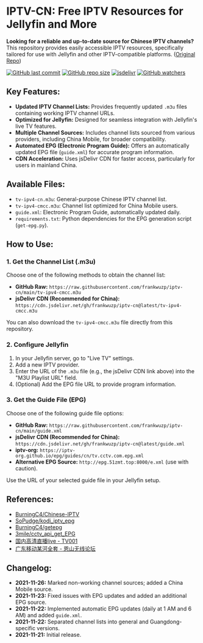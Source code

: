 # IPTV-CN: Free IPTV Resources for Jellyfin and More

**Looking for a reliable and up-to-date source for Chinese IPTV channels?** This repository provides easily accessible IPTV resources, specifically tailored for use with Jellyfin and other IPTV-compatible platforms. ([Original Repo](https://github.com/frankwuzp/iptv-cn))

[![GitHub last commit](https://img.shields.io/github/last-commit/frankwuzp/iptv-cn/main?style=flat-square)](https://github.com/frankwuzp/iptv-cn)
[![GitHub repo size](https://img.shields.io/github/repo-size/frankwuzp/iptv-cn?style=flat-square)](https://github.com/frankwuzp/iptv-cn)
[![jsdelivr](https://data.jsdelivr.com/v1/package/gh/frankwuzp/iptv-cn/badge)](https://www.jsdelivr.com/package/gh/frankwuzp/iptv-cn)
[![GitHub watchers](https://img.shields.io/github/watchers/frankwuzp/iptv-cn?style=social)](https://github.com/frankwuzp/iptv-cn)

## Key Features:

*   **Updated IPTV Channel Lists:** Provides frequently updated `.m3u` files containing working IPTV channel URLs.
*   **Optimized for Jellyfin:** Designed for seamless integration with Jellyfin's live TV features.
*   **Multiple Channel Sources:** Includes channel lists sourced from various providers, including China Mobile, for broader compatibility.
*   **Automated EPG (Electronic Program Guide):** Offers an automatically updated EPG file (`guide.xml`) for accurate program information.
*   **CDN Acceleration:** Uses jsDelivr CDN for faster access, particularly for users in mainland China.

## Available Files:

*   `tv-ipv4-cn.m3u`: General-purpose Chinese IPTV channel list.
*   `tv-ipv4-cmcc.m3u`: Channel list optimized for China Mobile users.
*   `guide.xml`: Electronic Program Guide, automatically updated daily.
*   `requirements.txt`: Python dependencies for the EPG generation script (`get-epg.py`).

## How to Use:

### 1. Get the Channel List (.m3u)

Choose one of the following methods to obtain the channel list:

*   **GitHub Raw:** `https://raw.githubusercontent.com/frankwuzp/iptv-cn/main/tv-ipv4-cmcc.m3u`
*   **jsDelivr CDN (Recommended for China):** `https://cdn.jsdelivr.net/gh/frankwuzp/iptv-cn@latest/tv-ipv4-cmcc.m3u`

You can also download the `tv-ipv4-cmcc.m3u` file directly from this repository.

### 2. Configure Jellyfin

1.  In your Jellyfin server, go to "Live TV" settings.
2.  Add a new IPTV provider.
3.  Enter the URL of the `.m3u` file (e.g., the jsDelivr CDN link above) into the "M3U Playlist URL" field.
4.  (Optional) Add the EPG file URL to provide program information.

### 3. Get the Guide File (EPG)

Choose one of the following guide file options:

*   **GitHub Raw:** `https://raw.githubusercontent.com/frankwuzp/iptv-cn/main/guide.xml`
*   **jsDelivr CDN (Recommended for China):** `https://cdn.jsdelivr.net/gh/frankwuzp/iptv-cn@latest/guide.xml`
*   **iptv-org:** `https://iptv-org.github.io/epg/guides/cn/tv.cctv.com.epg.xml`
*   **Alternative EPG Source:** `http://epg.51zmt.top:8000/e.xml` (use with caution).

Use the URL of your selected guide file in your Jellyfin setup.

## References:

*   [BurningC4/Chinese-IPTV](https://github.com/BurningC4/Chinese-IPTV)
*   [SoPudge/kodi_iptv_epg](https://github.com/SoPudge/kodi_iptv_epg)
*   [BurningC4/getepg](https://github.com/BurningC4/getepg)
*   [3mile/cctv_api_get_EPG](https://github.com/3mile/cctv_api_get_EPG)
*   [国内高清直播live - TV001](http://www.tv001.vip/forum.php?mod=viewthread&tid=3)
*   [广东移动某河全套 - 恩山无线论坛](https://www.right.com.cn/forum/thread-6809023-1-1.html)

## Changelog:

*   **2021-11-26:** Marked non-working channel sources; added a China Mobile source.
*   **2021-11-23:** Fixed issues with EPG updates and added an additional EPG source.
*   **2021-11-22:** Implemented automatic EPG updates (daily at 1 AM and 6 AM) and added `guide.xml`.
*   **2021-11-22:** Separated channel lists into general and Guangdong-specific versions.
*   **2021-11-21:** Initial release.